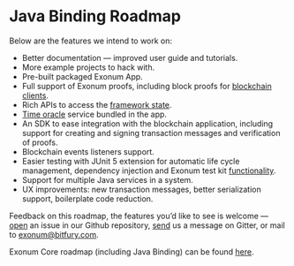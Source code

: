# Java Binding Roadmap

Below are the features we intend to work on:

* Better documentation — improved user guide and tutorials.
* More example projects to hack with.
* Pre-built packaged Exonum App.
* Full support of Exonum proofs, including block proofs 
  for [blockchain clients](https://exonum.com/doc/architecture/clients/).
* Rich APIs to access the [framework state](https://exonum.com/doc/architecture/storage/#system-tables).
* [Time oracle](https://exonum.com/doc/advanced/time/) service bundled in the app.
* An SDK to ease integration with the blockchain application, including
  support for creating and signing transaction messages and verification of proofs.
* Blockchain events listeners support.
* Easier testing with JUnit 5 extension for automatic life cycle management,
  dependency injection and Exonum test kit [functionality](https://exonum.com/doc/advanced/service-testing/).
* Support for multiple Java services in a system.
* UX improvements: new transaction messages, better serialization support, 
  boilerplate code reduction.

Feedback on this roadmap, the features you’d like to see is welcome&nbsp;—
[open](https://github.com/exonum/exonum-java-binding/issues/new)
an issue in our Github repository, [send](https://gitter.im/exonum/exonum-java-binding) us
a message on Gitter, or mail to [exonum@bitfury.com](mailto:exonum@bitfury.com).

Exonum Core roadmap (including Java Binding) can be found [here](https://exonum.com/doc/roadmap).
